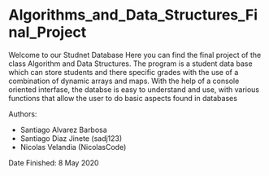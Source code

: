 # Algorithms_and_Data_Structures_Final_Project
Welcome to our Studnet Database 
Here you can find the final project of the class Algorithm and Data Structures. The program is a student data base which can store students and there specific grades with the use of a combination of dynamic arrays and maps. With the help of a console oriented interfase, the databse is easy to understand and use, with various functions that allow the user to do basic aspects found in databases 

Authors:
  - Santiago Alvarez Barbosa
  - Santiago Diaz Jinete (sadj123)
  - Nicolas Velandia (NicolasCode)
  
Date Finished: 8 May 2020
